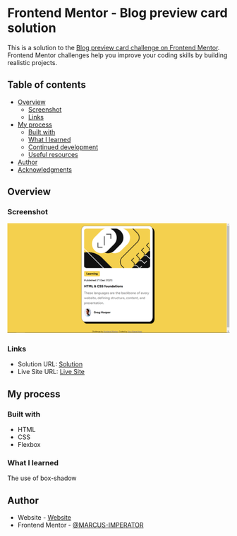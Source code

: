 # Frontend Mentor - Blog preview card solution

This is a solution to the [Blog preview card challenge on Frontend Mentor](https://www.frontendmentor.io/challenges/blog-preview-card-ckPaj01IcS). Frontend Mentor challenges help you improve your coding skills by building realistic projects. 

## Table of contents

- [Overview](#overview)
  - [Screenshot](#screenshot)
  - [Links](#links)
- [My process](#my-process)
  - [Built with](#built-with)
  - [What I learned](#what-i-learned)
  - [Continued development](#continued-development)
  - [Useful resources](#useful-resources)
- [Author](#author)
- [Acknowledgments](#acknowledgments)

## Overview

### Screenshot

![Screenshot](images/screenshot.png)

### Links

- Solution URL: [Solution](https://github.com/MARCUS-IMPERATOR/Blog-review)
- Live Site URL: [Live Site](https://your-live-site-url.com)

## My process

### Built with

- HTML
- CSS 
- Flexbox

### What I learned

The use of box-shadow

## Author

- Website - [Website](https://github.com/MARCUS-IMPERATOR)
- Frontend Mentor - [@MARCUS-IMPERATOR](https://www.frontendmentor.io/profile/MARCUS-IMPERATOR)
